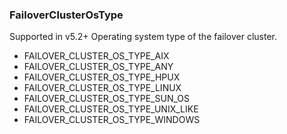 ### FailoverClusterOsType
Supported in v5.2+
Operating system type of the failover cluster.

- FAILOVER_CLUSTER_OS_TYPE_AIX
- FAILOVER_CLUSTER_OS_TYPE_ANY
- FAILOVER_CLUSTER_OS_TYPE_HPUX
- FAILOVER_CLUSTER_OS_TYPE_LINUX
- FAILOVER_CLUSTER_OS_TYPE_SUN_OS
- FAILOVER_CLUSTER_OS_TYPE_UNIX_LIKE
- FAILOVER_CLUSTER_OS_TYPE_WINDOWS
